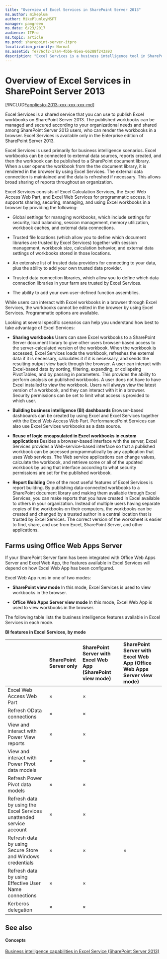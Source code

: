 ```yaml
---
title: "Overview of Excel Services in SharePoint Server 2013"
ms.author: mikeplum
author: MikePlumleyMSFT
manager: pamgreen
ms.date: 6/23/2017
audience: ITPro
ms.topic: article
ms.prod: sharepoint-server-itpro
localization_priority: Normal
ms.assetid: fe776cf2-17a4-4bb6-95ea-66288f243a93
description: "Excel Services is a business intelligence tool in SharePoint Server that allows you to share data-connected workbooks across an organization."
---
```


# Overview of Excel Services in SharePoint Server 2013

[!INCLUDE[appliesto-2013-xxx-xxx-xxx-md](../includes/appliesto-2013-xxx-xxx-xxx-md.md)]
  
Excel Services is a shared service that you can use to publish Excel workbooks on SharePoint Server 2013. The published workbooks can be managed and secured according to your organizational needs and shared among SharePoint Server 2013 users, who can render the workbooks in a browser. Excel Services is available only in the Enterprise edition of SharePoint Server 2013.
  
Excel Services is used primarily for business intelligence scenarios. Excel workbooks can be connected to external data sources, reports created, and then the workbook can be published to a SharePoint document library. When a user opens the workbook from the the document library, it is rendered in the browser by using Excel Services. The external data connection is maintained and the data is refreshed if necessary. This allows broad sharing of reports throughout an organization.
  
Excel Services consists of Excel Calculation Services, the Excel Web Access Web Part, and Excel Web Services for programmatic access. It supports sharing, securing, managing, and using Excel workbooks in a browser by providing the following: 
  
- Global settings for managing workbooks, which include settings for security, load balancing, session management, memory utilization, workbook caches, and external data connections.
    
- Trusted file locations (which allow you to define which document libraries are trusted by Excel Services) together with session management, workbook size, calculation behavior, and external data settings of workbooks stored in those locations.
    
- An extensive list of trusted data providers for connecting to your data, plus the ability to add your own trusted data provider.
    
- Trusted data connection libraries, which allow you to define which data connection libraries in your farm are trusted by Excel Services.
    
- The ability to add your own user-defined function assemblies.
    
While users can interact with Excel workbooks in a browser through Excel Services, the workbooks cannot be edited in the browser by using Excel Services. Programmatic options are available.
  
Looking at several specific scenarios can help you understand how best to take advantage of Excel Services:
  
- **Sharing workbooks** Users can save Excel workbooks to a SharePoint Server document library to give other users browser-based access to the server-calculated version of the workbook. When the workbook is accessed, Excel Services loads the workbook, refreshes the external data if it is necessary, calculates it if it is necessary, and sends the resulting output view back through the browser. A user can interact with Excel-based data by sorting, filtering, expanding, or collapsing PivotTables, and by passing in parameters. This provides the ability to perform analysis on published workbooks. A user does not have to have Excel installed to view the workbook. Users will always view the latest version of a workbook, and they can interact with it in a browser. Security permissions can be set to limit what access is provided to which user. 
    
- **Building business intelligence (BI) dashboards** Browser-based dashboards can be created by using Excel and Excel Services together with the Excel Web Access Web Part. PerformancePoint Services can also use Excel Services workbooks as a data source. 
    
- **Reuse of logic encapsulated in Excel workbooks in custom applications** Besides a browser-based interface with the server, Excel Services provides a Web-service-based interface so that a published workbook can be accessed programmatically by any application that uses Web services. The Web service applications can change values, calculate the workbook, and retrieve some or all of the updated workbook by using that interface according to what security permissions are set for the published workbook. 
    
- **Report Building** One of the most useful features of Excel Services is report building. By publishing data-connected workbooks to a SharePoint document library and making them available through Excel Services, you can make reports that you have created in Excel available to others in your organization. Instead of multiple users having separate copies of the workbooks on their computers, the workbooks can be created and changed by a trusted author in a central location that is trusted by Excel Services. The correct version of the worksheet is easier to find, share, and use from Excel, SharePoint Server, and other applications. 
    
## Farms using Office Web Apps Server

If your SharePoint Server farm has been integrated with Office Web Apps Server and Excel Web App, the features available in Excel Services will depend on how Excel Web App has been configured.
  
Excel Web App runs in one of two modes:
  
- **SharePoint view mode** In this mode, Excel Services is used to view workbooks in the browser. 
    
- **Office Web Apps Server view mode** In this mode, Excel Web App is used to view workbooks in the browser. 
    
The following table lists the business intelligence features available in Excel Services in each mode.
  
**BI features in Excel Services, by mode**

||**SharePoint Server only**|**SharePoint Server with Excel Web App (SharePoint view mode)**|**SharePoint Server with Excel Web App (Office Web Apps Server view mode)**|
|:-----|:-----|:-----|:-----|
|Excel Web Access Web Part  <br/> |×  <br/> |×  <br/> ||
|Refresh OData connections  <br/> |×  <br/> |×  <br/> ||
|View and interact with Power View reports  <br/> |×  <br/> |×  <br/> ||
|View and interact with Power Pivot data models  <br/> |×  <br/> |×  <br/> ||
|Refresh Power Pivot data models  <br/> |×  <br/> |×  <br/> ||
|Refresh data by using the Excel Services unattended service account  <br/> |×  <br/> |×  <br/> ||
|Refresh data by using Secure Store and Windows credentials  <br/> |×  <br/> |×  <br/> |×  <br/> |
|Refresh data by using Effective User Name connections  <br/> |×  <br/> |×  <br/> ||
|Kerberos delegation  <br/> |×  <br/> |×  <br/> ||
   
## See also

#### Concepts

  
[Business intelligence capabilities in Excel Service (SharePoint Server 2013)](bi-capabilities-in-excel-and-excel-services.md)

